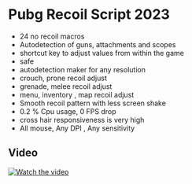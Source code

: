 # Pubg Recoil Script 2023
- 24 no recoil macros
- Autodetection of guns, attachments and scopes
- shortcut key to adjust values from within the game
- safe 
- autodetection maker for any resolution
- crouch, prone recoil adjust
- grenade, melee recoil adjust
- menu, inventory , map recoil adjust
- Smooth recoil pattern with less screen shake
- 0.2 % Cpu usage, 0 FPS drop
- cross hair responsiveness is very high
- All mouse, Any DPI , Any sensitivity

## Video

[![Watch the video](https://cdn.pixabay.com/photo/2013/07/13/11/45/play-158609_1280.png)](https://vimeo.com/814363033)
